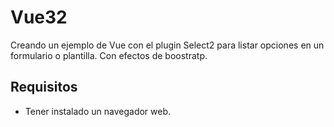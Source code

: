 # Vue32
Creando un ejemplo de Vue con el plugin Select2 para listar opciones en un formulario o plantilla. Con efectos de 
boostratp.

## Requisitos
- Tener instalado un navegador web.

